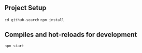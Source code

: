 ## Project Setup
```cd github-search```
```npm install```

## Compiles and hot-reloads for development
```npm start```
